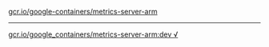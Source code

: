 [gcr.io/google-containers/metrics-server-arm](https://hub.docker.com/r/anjia0532/metrics-server-arm/tags/) 

----
[gcr.io/google_containers/metrics-server-arm:dev √](https://hub.docker.com/r/anjia0532/metrics-server-arm/tags/)

